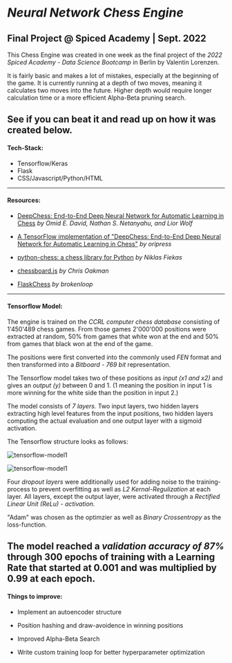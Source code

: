# *Neural Network Chess Engine*
## Final Project @ Spiced Academy | Sept. 2022

This Chess Engine was created in one week as the final project of the *2022 Spiced Academy - Data Science Bootcamp* in Berlin by Valentin Lorenzen.

It is fairly basic and makes a lot of mistakes, especially at the beginning of the game. It is currently running at a depth of two moves, meaning it calculates two moves into the future. Higher depth would require longer calculation time or a more efficient Alpha-Beta pruning search.

See if you can beat it and read up on how it was created below. 
---
#### Tech-Stack:

- Tensorflow/Keras
- Flask
- CSS/Javascript/Python/HTML
---
#### Resources:
* [DeepChess: End-to-End Deep Neural Network for Automatic Learning in Chess](https://www.cs.tau.ac.il/~wolf/papers/deepchess.pdf)
*by Omid E. David, Nathan S. Netanyahu, and Lior Wolf*

* [A TensorFlow implementation of "DeepChess: End-to-End Deep Neural Network for Automatic Learning in Chess"](https://github.com/oripress/DeepChess)
*by oripress*

* [python-chess: a chess library for Python](https://python-chess.readthedocs.io/)
*by Niklas Fiekas*

* [chessboard.js](https://chessboardjs.com/)
*by Chris Oakman*

* [FlaskChess](https://github.com/brokenloop/FlaskChess/)
*by brokenloop*
---
#### Tensorflow Model:
The engine is trained on the *CCRL computer chess database* consisting of 1'450'489 chess games. From those games 2'000'000 positions were extracted at random, 50% from games that white won at the end and 50% from games that black won at the end of the game.

The positions were first converted into the commonly used *FEN* format and then transformed into a *Bitboard - 769 bit* representation.

The Tensorflow model takes two of these positions as *input (x1 and x2)* and gives an *output (y)* between 0 and 1.
(1 meaning the position in input 1 is more winning for the white side than the position in input 2.)

The model consists of *7 layers.* Two input layers, two hidden layers extracting high level features from the input positions, two hidden layers computing the actual evaluation and one output layer with a sigmoid activation.

The Tensorflow structure looks as follows:

![tensorflow-model1](https://i.ibb.co/0qsDds7/st.png)

![tensorflow-model1](https://i.ibb.co/3zYSJJP/index.png)

Four *dropout layers* were additionally used for adding noise to the training-process to prevent overfitting as well as *L2 Kernal-Regulization* at each layer. All layers, except the output layer, were activated through a *Rectified Linear Unit (ReLu) - activation.*

"Adam" was chosen as the optimzier as well as *Binary Crossentropy* as the loss-function.

The model reached a *validation accuracy of 87%* through 300 epochs of training with a Learning Rate that started at 0.001 and was multiplied by 0.99 at each epoch.
---
#### Things to improve:

- Implement an autoencoder structure

- Position hashing and draw-avoidence in winning positions

- Improved Alpha-Beta Search

- Write custom training loop for better hyperparameter optimization
